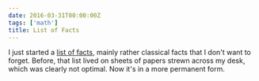 ```yaml
---
date: 2016-03-31T00:00:00Z
tags: ['math']
title: List of Facts
---
```


I just started a [list of facts](/facts/), mainly rather classical facts that I don't want to forget. Before, that list lived on sheets of papers strewn across my desk, which was clearly not optimal. Now it's in a more permanent form.
